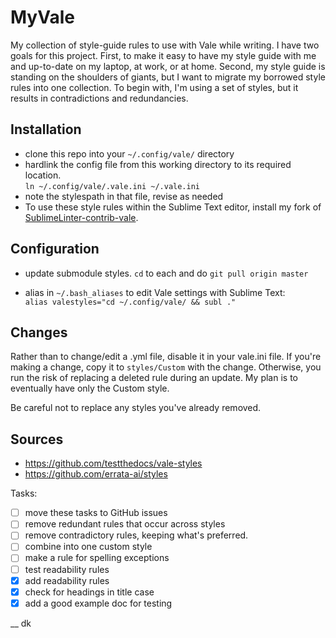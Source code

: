 # MyVale

My collection of style-guide rules to use with Vale while writing. I have two goals for this project. First, to make it easy to have my style guide with me and up-to-date on my laptop, at work, or at home. Second, my style guide is standing on the shoulders of giants, but I want to migrate my borrowed style rules into one collection. To begin with, I'm using a set of styles, but it results in contradictions and redundancies. 

## Installation

- clone this repo into your `~/.config/vale/` directory
- hardlink the config file from this working directory to its required location.  
`ln ~/.config/vale/.vale.ini ~/.vale.ini`
- note the stylespath in that file, revise as needed
- To use these style rules within the Sublime Text editor, install my fork of [SublimeLinter-contrib-vale](https://github.com/dylan-k/SublimeLinter-contrib-vale).

## Configuration

- update submodule styles. `cd` to each and do `git pull origin master`

- alias in `~/.bash_aliases` to edit Vale settings with Sublime Text:  
`alias valestyles="cd ~/.config/vale/ && subl ."`

## Changes

Rather than to change/edit a .yml file, disable it in your vale.ini file. If you're making a change, copy it to `styles/Custom` with the change. Otherwise, you run the risk of replacing a deleted rule during an update. My plan is to eventually have only the Custom style.

Be careful not to replace any styles you've already removed.

## Sources

- https://github.com/testthedocs/vale-styles
- https://github.com/errata-ai/styles

Tasks:


- [ ] move these tasks to GitHub issues
- [ ] remove redundant rules that occur across styles
- [ ] remove contradictory rules, keeping what's preferred. 
- [ ] combine into one custom style
- [ ] make a rule for spelling exceptions
- [ ] test readability rules
- [x] add readability rules
- [x] check for headings in title case
- [x] add a good example doc for testing

__
dk
